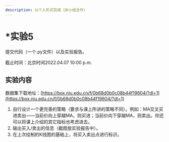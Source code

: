 ```yaml
---
description: 以个人形式完成（非小组合作）
---
```


# \*实验5

提交代码（一个.py文件）以及实验报告。

截止时间：北京时间2022.04.07 10:00 p.m.

## 实验内容

数据集下载地址：[https://box.nju.edu.cn/f/0b68d0b0c08b44f19604/?dl=1](https://box.nju.edu.cn/f/0b68d0b0c08b44f19604/?dl=1)

1. 自行设计一个更完善的策略（要求与课上所讲的策略不同）。例如：MA交叉买进卖出——当前价向上穿越MA，则买进；当前价向下穿越MA，则卖出。你还可以将课上介绍的其它指标也考虑进去。
2. 输出买入/卖出的信息（截图放实验报告中）。
3. 在上次绘制的K线图的基础上，将买入卖出点进行标识。
